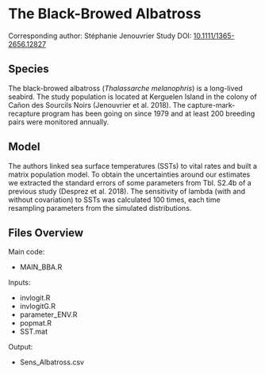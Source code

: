 
# The Black-Browed Albatross

Corresponding author: Stéphanie Jenouvrier
Study DOI: [10.1111/1365-2656.12827](https://doi.org/10.1111/1365-2656.12827)  

## Species

The black-browed albatross (_Thalassarche melanophris_) is a long-lived seabird. The study population is located at Kerguelen Island in the colony of Cañon des Sourcils Noirs (Jenouvrier et al. 2018). The capture-mark-recapture program has been going on since 1979 and at least 200 breeding pairs were monitored annually.

## Model

The authors linked sea surface temperatures (SSTs) to vital rates and built a matrix population model. To obtain the uncertainties around our estimates we extracted the standard errors of some parameters from Tbl. S2.4b of a previous study (Desprez et al. 2018). The sensitivity of lambda (with and without covariation) to SSTs was calculated 100 times, each time resampling parameters from the simulated distributions.

## Files Overview

Main code:
- MAIN_BBA.R

Inputs:
- invlogit.R
- invlogitG.R
- parameter_ENV.R
- popmat.R
- SST.mat

Output:
- Sens_Albatross.csv

